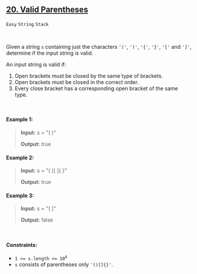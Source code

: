 ## [20. Valid Parentheses](https://leetcode.com/problems/valid-parentheses/)

<code>Easy</code> <code>String</code> <code>Stack</code>

<br>

Given a string <code>s</code> containing just the characters <code>'('</code>, <code>')'</code>, <code>'{'</code>,
<code>'}'</code>, <code>'['</code> and <code>']'</code>, determine if the input string is valid.

An input string is valid if:

1. Open brackets must be closed by the same type of brackets.
2. Open brackets must be closed in the correct order.
3. Every close bracket has a corresponding open bracket of the same type.

<br>

#### Example 1:

> __Input:__ s = "( )"
>
> __Output:__ true

#### Example 2:

> __Input:__ s = "( )[ ]{ }"
>
> __Output:__ true

#### Example 3:

> __Input:__ s = "( ]"
>
> __Output:__ false

<br>

#### Constraints:

- <code>1 <= s.length <= 10<sup>4</sup></code>
- <code>s</code> consists of parentheses only <code>'()[]{}'</code>.